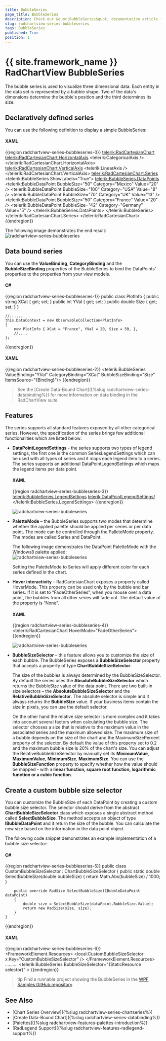 ```yaml
---
title: BubbleSeries
page_title: BubbleSeries
description: Check our &quot;BubbleSeries&quot; documentation article for the RadChartView {{ site.framework_name }} control.
slug: radchartview-series-bubbleseries
tags: BubbleSeries
published: True
position: 1
---
```


# {{ site.framework_name }} RadChartView BubbleSeries

The bubble series is used to visualize three dimensional data. Each entity in the data set is represented by a bubble shape. Two of the data's dimensions determine the bubble's position and the third determines its size.

## Declaratively defined series

You can use the following definition to display a simple BubbleSeries:

#### __XAML__
{{region radchartview-series-bubbleseries-0}}
	<telerik:RadCartesianChart>
		<telerik:RadCartesianChart.HorizontalAxis>
			<telerik:CategoricalAxis />
		</telerik:RadCartesianChart.HorizontalAxis>
		<telerik:RadCartesianChart.VerticalAxis>
			<telerik:LinearAxis />
		</telerik:RadCartesianChart.VerticalAxis>
		<telerik:RadCartesianChart.Series>
			<telerik:BubbleSeries ShowLabels="True">
				<telerik:BubbleSeries.DataPoints>
					<telerik:BubbleDataPoint BubbleSize="50" Category="Mexico" Value="20" />
					<telerik:BubbleDataPoint BubbleSize="100" Category="USA" Value="8" />
					<telerik:BubbleDataPoint BubbleSize="70" Category="UK" Value="13" />
					<telerik:BubbleDataPoint BubbleSize="50" Category="France" Value="20" />
					<telerik:BubbleDataPoint BubbleSize="42" Category="Germany" Value="5" />
				</telerik:BubbleSeries.DataPoints>
			</telerik:BubbleSeries>
		</telerik:RadCartesianChart.Series>
	</telerik:RadCartesianChart>
{{endregion}}

The following image demonstrates the end result:  
![radchartview-series-bubbleseries](images/radchartview-series-bubbleseries_01.png)

## Data bound series

You can use the __ValueBinding__, __CategoryBinding__ and the __BubbleSizeBinding__ properties of the BubbleSeries to bind the DataPoints’ properties to the properties from your view models.

#### __C#__
{{region radchartview-series-bubbleseries-1}}
	public class PlotInfo
	{
		public string XCat { get; set; }
		public int YVal { get; set; }
		public double Size { get; set; }
	}

	//.......
	this.DataContext = new ObservableCollection<PlotInfo>
	{
		new PlotInfo { XCat = "France", YVal = 20, Size = 50, },
		//....
	};
{{endregion}}
	
#### __XAML__
{{region radchartview-series-bubbleseries-2}}
	<telerik:BubbleSeries ValueBinding="YVal"  CategoryBinding="XCat" BubbleSizeBinding="Size" ItemsSource="{Binding}"/>
{{endregion}}

>See the [Create Data-Bound Chart]({%slug radchartview-series-databinding%}) for more information on data binding in the RadChartView suite

## Features

The series supports all standard features exposed by all other categorical series. However, the specification of the series brings few additional functionalities which are listed below:

* __DataPointLegendSettings__ - the series supports two types of legend settings, the first one is the common SeriesLegendSettings which can be used with all types of series and it maps each legend item to a series. The series supports an additional DataPointLegendSettings which maps the legend items per data point. 

	#### __XAML__
	{{region radchartview-series-bubbleseries-3}}
		<telerik:BubbleSeries.LegendSettings>
			<telerik:DataPointLegendSettings/>
		</telerik:BubbleSeries.LegendSettings>
	{{endregion}}
	
	![radchartview-series-bubbleseries](images/radchartview-series-bubbleseries_02.png)
	
* __PaletteMode__ – the BubbleSeries supports two modes that determine whether the applied palette should be applied per series or per data point. The mode can be controlled through the PalleteMode property. The modes are called Series and DataPoint.

	The following image demonstrates the DataPoint PaletteMode with the Windows8 palette applied:  
	![radchartview-series-bubbleseries](images/radchartview-series-bubbleseries_03.png)

	Setting the PaletteMode to Series will apply different color for each series defined in the chart.

* __Hover interactivity__ – RadCartesianChart exposes a property called HoverMode. This property can be used only by the bubble and bar series. If it is set to “FadeOtherSeries”, when you mouse over a data point, the bubbles from all other series will fade out. The default value of the property is “None”.

	#### __XAML__
	{{region radchartview-series-bubbleseries-4}}
		<telerik:RadCartesianChart HoverMode="FadeOtherSeries">
	{{endregion}}
	
	![radchartview-series-bubbleseries](images/radchartview-series-bubbleseries_04.png)
	
* __BubbleSizeSelector__ – this feature allows you to customize the size of each bubble. The BubbleSeries exposes a __BubbleSizeSelector__ property that accepts a property of type __ChartBubbleSizeSelector__. 

	The size of the bubbles is always determined by the BubbleSizeSelector. By default the series uses the __AbsoluteBubbleSizeSelector__ which returns the BubbleSize value of the data point. There are two built-in size selectors – the __AbsoluteBubbleSizeSelector__ and the __RelativeBubbleSizeSelector__. The absolute selector is simple and it always returns the __BubbleSize__ value. If your business items contain the size in pixels, you can use the default selector. 

	On the other hand the relative size selector is more complex and it takes into account several factors when calculating the bubble size. The selector chooses a size that is relative to the maximum value in the associated series and the maximum allowed size. The maximum size of a bubble depends on the size of the chart and the MaximumSizePercent property of the selector.  By default the value of this property set to 0.2 and the maximum bubble size is 20% of the chart's size. You can adjust the RelativeBubbleSizeSelector by manually set its __MinimumValue__, __MaximumValue__, __MinimumSize__, __MaximumSize__. You can use the __BubbleSizeFunction__ property to specify whether how the value should be mapped - with a __linear function, square root function, logarithmic function or a cubic function__.

## Create a custom bubble size selector

You can customize the BubbleSize of each DataPoint by creating a custom bubble size selector. The selector should derive from the abstract __ChartBubbleSizeSelector__ class which exposes a single abstract method called __SelectBubbleSize__. The method accepts an object of type __IBubbleDataPoint__ and it return the size of the bubble. You can calculate the new size based on the information in the data point object.

The following code snippet demonstrates an example implementation of a bubble size selector:

#### __C#__
{{region radchartview-series-bubbleseries-5}}
    public class CustomBubbleSizeSelector : ChartBubbleSizeSelector
    {
        public static double SelectBubbleSize(double bubbleSize)
        {
            return Math.Abs(bubbleSize) / 1000;
        }

        public override RadSize SelectBubbleSize(IBubbleDataPoint dataPoint)
        {    
            double size = SelectBubbleSize(dataPoint.BubbleSize.Value);                        
            return new RadSize(size, size);
        }
    }
{{endregion}}

#### __XAML__
{{region radchartview-series-bubbleseries-6}}
	<FrameworkElement.Resources>
		<local:CustomBubbleSizeSelector x:Key="CustomBubbleSizeSelector" />
    </FrameworkElement.Resources>
	..........
    <telerik:BubbleSeries BubbleSizeSelector="{StaticResource selector}" >
{{endregion}}

>tip Find a runnable project showing the BubbleSeries in the [WPF Samples GitHub repository](https://github.com/telerik/xaml-sdk/tree/master/ChartView/WPF/BubbleSeriesAndNegativeValues).

## See Also
 * [Chart Series Overview]({%slug radchartview-series-chartseries%})
 * [Create Data-Bound Chart]({%slug radchartview-series-databinding%})
 * [Palettes]({%slug radchartview-features-palettes-introduction%}) 
 * [RadLegend Support]({%slug radchartview-features-radlegend-support%})
